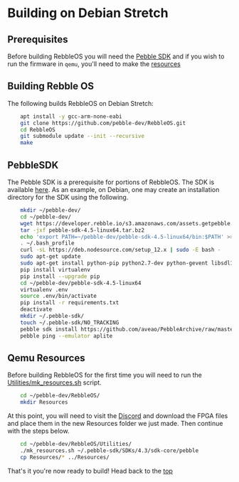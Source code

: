# Building on Debian Stretch

## Prerequisites

Before building RebbleOS you will need the [Pebble SDK](#PebbleSDK) and if you wish to run the firmware in `qemu`, you'll need to make the [resources](#Qemu-Resources)

## Building Rebble OS
The following builds RebbleOS on Debian Stretch:

```sh
    apt install -y gcc-arm-none-eabi
    git clone https://github.com/pebble-dev/RebbleOS.git
    cd RebbleOS
    git submodule update --init --recursive
    make
```
## PebbleSDK

The Pebble SDK is a prerequisite for portions of RebbleOS. The
SDK is available [here](https://developer.rebble.io/developer.pebble.com/sdk/download/index.html).
As an example, on Debian, one may create an installation
directory for the SDK using the following.

```sh
    mkdir ~/pebble-dev/
    cd ~/pebble-dev/
    wget https://developer.rebble.io/s3.amazonaws.com/assets.getpebble.com/pebble-tool/pebble-sdk-4.5-linux64.tar.bz2
    tar -jxf pebble-sdk-4.5-linux64.tar.bz2
    echo 'export PATH=~/pebble-dev/pebble-sdk-4.5-linux64/bin:$PATH' >> ~/.bash_profile
    . ~/.bash_profile
    curl -sL https://deb.nodesource.com/setup_12.x | sudo -E bash -
    sudo apt-get update
    sudo apt-get install python-pip python2.7-dev python-gevent libsdl1.2debian libfdt1 libpixman-1-0 git gcc-arm-none-eabi npm
    pip install virtualenv
    pip install --upgrade pip
    cd ~/pebble-dev/pebble-sdk-4.5-linux64
    virtualenv .env
    source .env/bin/activate
    pip install -r requirements.txt
    deactivate
    mkdir ~/.pebble-sdk/
    touch ~/.pebble-sdk/NO_TRACKING
    pebble sdk install https://github.com/aveao/PebbleArchive/raw/master/SDKCores/sdk-core-4.3.tar.bz2
    pebble ping --emulator aplite
```

## Qemu Resources

Before building RebbleOS for the first time you will need to run the [Utilities/mk_resources.sh](Utilities/mk_resources.sh) script.

```sh
    cd ~/pebble-dev/RebbleOS/
    mkdir Resources
```

At this point, you will need to visit the [Discord](http://discord.gg/aRUAYFN) and download the FPGA files and place them in the new Resources folder we just made.
Then continue with the steps below.

    
```sh
    cd ~/pebble-dev/RebbleOS/Utilities/
    ./mk_resources.sh ~/.pebble-sdk/SDKs/4.3/sdk-core/pebble
    cp Resources/* ../Resources/
```

That's it you're now ready to build! Head back to the [top](#Building-Rebble-OS)

    
